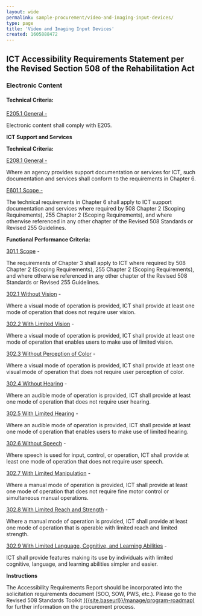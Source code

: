 ```yaml
---
layout: wide
permalink: sample-procurement/video-and-imaging-input-devices/
type: page
title: 'Video and Imaging Input Devices'
created: 1605888472
---
```


## **ICT Accessibility Requirements Statement per the Revised Section 508 of the Rehabilitation Act**

### **Electronic Content**

#### **Technical Criteria:**

[E205.1 General -][1]

Electronic content shall comply with E205.

  


**ICT Support and Services**

**Technical Criteria:**

[E208.1 General -][2]

Where an agency provides support documentation or services for ICT, such documentation and services shall conform to the requirements in Chapter 6.

[E601.1 Scope -][2]

The technical requirements in Chapter 6 shall apply to ICT support documentation and services where required by 508 Chapter 2 (Scoping Requirements), 255 Chapter 2 (Scoping Requirements), and where otherwise referenced in any other chapter of the Revised 508 Standards or Revised 255 Guidelines.

  


**Functional Performance Criteria:**

[301.1 Scope][3] -

The requirements of Chapter 3 shall apply to ICT where required by 508 Chapter 2 (Scoping Requirements), 255 Chapter 2 (Scoping Requirements), and where otherwise referenced in any other chapter of the Revised 508 Standards or Revised 255 Guidelines.

[302.1 Without Vision][4] -

Where a visual mode of operation is provided, ICT shall provide at least one mode of operation that does not require user vision.

[302.2 With Limited Vision][4] -

Where a visual mode of operation is provided, ICT shall provide at least one mode of operation that enables users to make use of limited vision.

[302.3 Without Perception of Color][4] -

Where a visual mode of operation is provided, ICT shall provide at least one visual mode of operation that does not require user perception of color.

[302.4 Without Hearing][4] -

Where an audible mode of operation is provided, ICT shall provide at least one mode of operation that does not require user hearing.

[302.5 With Limited Hearing][4] -

Where an audible mode of operation is provided, ICT shall provide at least one mode of operation that enables users to make use of limited hearing.

[302.6 Without Speech][4] -

Where speech is used for input, control, or operation, ICT shall provide at least one mode of operation that does not require user speech.

[302.7 With Limited Manipulation][4] -

Where a manual mode of operation is provided, ICT shall provide at least one mode of operation that does not require fine motor control or simultaneous manual operations.

[302.8 With Limited Reach and Strength][4] -

Where a manual mode of operation is provided, ICT shall provide at least one mode of operation that is operable with limited reach and limited strength.

[302.9 With Limited Language, Cognitive, and Learning Abilities][4] -

ICT shall provide features making its use by individuals with limited cognitive, language, and learning abilities simpler and easier.

  


**Instructions**

The Accessibility Requirements Report should be incorporated into the solicitation requirements document (SOO, SOW, PWS, etc.). Please go to the Revised 508 Standards Toolkit [({{site.baseurl}}/manage/program-roadmap)][5] for further information on the procurement process.

 [1]: {{site.baseurl}}/ict-accessibility#e205_1_general
 [2]: {{site.baseurl}}/ict-accessibility#e208_1_general
 [3]: {{site.baseurl}}/ict-accessibility#e301_1
 [4]: {{site.baseurl}}/ict-accessibility#e302_1
 [5]: {{site.baseurl}}/manage/program-roadmap